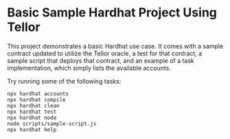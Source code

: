 # Basic Sample Hardhat Project Using Tellor

This project demonstrates a basic Hardhat use case. It comes with a sample contract updated to utilize the Tellor oracle, a test for that contract, a sample script that deploys that contract, and an example of a task implementation, which simply lists the available accounts. 

Try running some of the following tasks:

```shell
npx hardhat accounts
npx hardhat compile
npx hardhat clean
npx hardhat test
npx hardhat node
node scripts/sample-script.js
npx hardhat help
```

